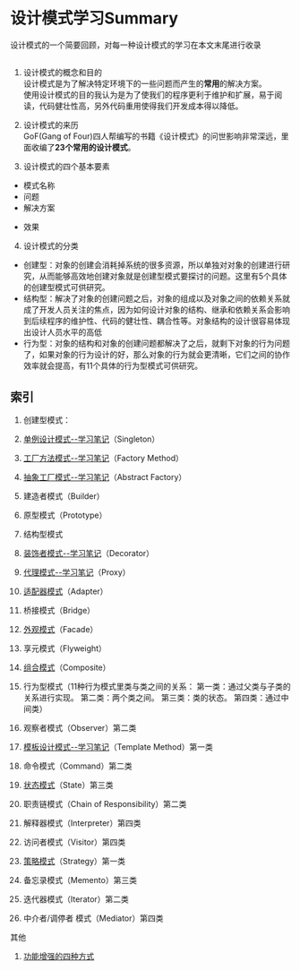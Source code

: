#  设计模式学习Summary
设计模式的一个简要回顾，对每一种设计模式的学习在本文末尾进行收录
## 
1. 设计模式的概念和目的  
设计模式是为了解决特定环境下的一些问题而产生的**常用**的解决方案。  
使用设计模式的目的我认为是为了使我们的程序更利于维护和扩展，易于阅读，代码健壮性高，另外代码重用使得我们开发成本得以降低。

2. 设计模式的来历  
GoF(Gang of Four)四人帮编写的书籍《设计模式》的问世影响非常深远，里面收编了**23个常用的设计模式**。  

3. 设计模式的四个基本要素  
 + 模式名称
 + 问题
 + 解决方案
 * 效果

4. 设计模式的分类  
 * 创建型：对象的创建会消耗掉系统的很多资源，所以单独对对象的创建进行研究，从而能够高效地创建对象就是创建型模式要探讨的问题。这里有5个具体的创建型模式可供研究。
 * 结构型：解决了对象的创建问题之后，对象的组成以及对象之间的依赖关系就成了开发人员关注的焦点，因为如何设计对象的结构、继承和依赖关系会影响到后续程序的维护性、代码的健壮性、耦合性等。对象结构的设计很容易体现出设计人员水平的高低
 * 行为型：对象的结构和对象的创建问题都解决了之后，就剩下对象的行为问题了，如果对象的行为设计的好，那么对象的行为就会更清晰，它们之间的协作效率就会提高，有11个具体的行为型模式可供研究。


## 索引



1. 创建型模式：
  1. [单例设计模式--学习笔记][Singleton]（Singleton）
  2. [工厂方法模式--学习笔记][Factory Method]（Factory Method）
  3. [抽象工厂模式--学习笔记][Factory Method]（Abstract Factory）
  4. 建造者模式（Builder）
  5. 原型模式（Prototype）


2. 结构型模式
 
 1. [装饰者模式--学习笔记][Decorator Method]（Decorator）
 2. [代理模式--学习笔记][Proxy Method]（Proxy）
 3. [适配器模式][Adapter Method]（Adapter）
 4. 桥接模式（Bridge）
 5. [外观模式][Facade]（Facade）
 6. 享元模式（Flyweight）
 7. [组合模式][Composite]（Composite）

3. 行为型模式（11种行为模式里类与类之间的关系：
第一类：通过父类与子类的关系进行实现。
第二类：两个类之间。
第三类：类的状态。
第四类：通过中间类）

 1. 观察者模式（Observer）第二类
 2. [模板设计模式--学习笔记][Template Method]（Template Method）第一类
 3. 命令模式（Command）第二类
 4. [状态模式][State]（State）第三类
 5. 职责链模式（Chain of Responsibility）第二类
 6. 解释器模式（Interpreter）第四类
 8. 访问者模式（Visitor）第四类
 9. [策略模式][Strategy]（Strategy）第一类
 10. 备忘录模式（Memento）第三类
 11. 迭代器模式（Iterator）第二类
 12. 中介者/调停者 模式（Mediator）第四类

其他 

1. [功能增强的四种方式][Enhanced method]

[Template Method]:https://github.com/a124779683/blog/blob/master/study/design%20patterns/template%20method.md (模板设计模式)
[Singleton]:https://github.com/a124779683/blog/blob/master/study/design%20patterns/singleton.md 
[Factory Method]:https://github.com/a124779683/blog/blob/master/study/design%20patterns/factory%20method.md 
[Decorator Method]:https://github.com/a124779683/blog/blob/master/study/design%20patterns/Decorator%20Method.md 
[Proxy Method]:https://github.com/a124779683/blog/blob/master/study/design%20patterns/Proxy%20Method.md (代理模式)
[Enhanced method]:https://github.com/a124779683/blog/blob/master/study/design%20patterns/%E5%8A%9F%E8%83%BD%E5%A2%9E%E5%BC%BA%E7%9A%84%E5%9B%9B%E7%A7%8D%E6%96%B9%E5%BC%8F.md (功能增强的四种方式)

[Adapter Method]:https://github.com/a124779683/blog/blob/master/study/design%20patterns/Adapter%20Method.md (适配器模式)
[Facade]:https://github.com/a124779683/blog/blob/master/study/design%20patterns/Facade.md (外观模式)
[Composite]:https://github.com/a124779683/blog/blob/master/study/design%20patterns/Composite.md (组合模式)
[Strategy]:https://github.com/a124779683/blog/blob/master/study/design%20patterns/Strategy%20Pattern.md (策略模式)
[State]:https://github.com/a124779683/blog/blob/master/study/design%20patterns/State%20Pattern.md (状态模式)


